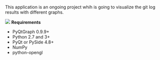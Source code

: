 This application is an ongoing project whih is going to visualize the git log results with different graphs.

      
![](http://docutils.sourceforge.net/docs/user/rst/images/ball1.gif) **Requirements**
                            					          

 - PyQtGraph 0.9.9+ 
 - Python 2.7 and 3+
 - PyQt or PySide 4.8+
 - NumPy
 - python-opengl 

